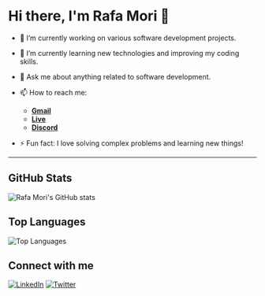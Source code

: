 # Hi there, I'm Rafa Mori 👋

- 🔭 I’m currently working on various software development projects.
  
- 🌱 I’m currently learning new technologies and improving my coding skills.
  
- 💬 Ask me about anything related to software development.
  
- 📫 How to reach me:
   - **[Gmail](faelmori@gmail.com)**
   - **[Live](faelmori@live.com)**
   - **[Discord](kblom)**
 
- ⚡ Fun fact: I love solving complex problems and learning new things!

---

## GitHub Stats
![Rafa Mori's GitHub stats](https://github-readme-stats-faelmoris-projects.vercel.app/api?username=faelmori&show_icons=true&theme=date_night)

## Top Languages
![Top Languages](https://github-readme-stats-faelmoris-projects.vercel.app/api/top-langs/?username=faelmori&layout=compact&show_icons=true&theme=date_night&langs_count=15)

## Connect with me
[![LinkedIn](https://img.shields.io/badge/LinkedIn-blue?style=for-the-badge&logo=linkedin)](https://www.linkedin.com/in/rafael-mori-b7025516/)
[![Twitter](https://img.shields.io/badge/Twitter-blue?style=for-the-badge&logo=twitter)](https://x.com/faelOmori)
